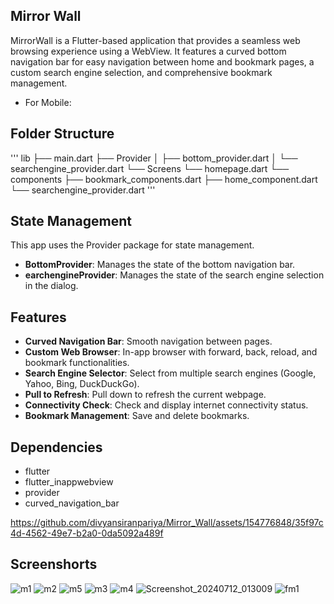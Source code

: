 ## Mirror Wall

MirrorWall is a Flutter-based application that provides a seamless web browsing experience using a WebView. It features a curved bottom navigation bar for easy navigation between home and bookmark pages, a custom search engine selection, and comprehensive bookmark management.

* For Mobile:

## Folder Structure
'''
lib
├── main.dart
├── Provider
│   ├── bottom_provider.dart
│   └── searchengine_provider.dart
└── Screens
└── homepage.dart
└── components
├── bookmark_components.dart
├── home_component.dart
└── searchengine_provider.dart
'''

## State Management

This app uses the Provider package for state management.

- **BottomProvider**: Manages the state of the bottom navigation bar.
- **earchengineProvider**: Manages the state of the search engine selection in the dialog.

## Features
- **Curved Navigation Bar**: Smooth navigation between pages.
- **Custom Web Browser**: In-app browser with forward, back, reload, and bookmark functionalities.
- **Search Engine Selector**: Select from multiple search engines (Google, Yahoo, Bing, DuckDuckGo).
- **Pull to Refresh**: Pull down to refresh the current webpage.
- **Connectivity Check**: Check and display internet connectivity status.
- **Bookmark Management**: Save and delete bookmarks.

## Dependencies

* flutter
* flutter_inappwebview
* provider
* curved_navigation_bar



https://github.com/divyansiranpariya/Mirror_Wall/assets/154776848/35f97c4d-4562-49e7-b2a0-0da5092a489f


## Screenshorts

![m1](https://github.com/divyansiranpariya/Mirror_Wall/assets/154776848/7f0a148c-0995-4693-85fd-0ca28315c00c)
![m2](https://github.com/divyansiranpariya/Mirror_Wall/assets/154776848/f140a741-0ea9-4e54-8aea-7356380436b2)
![m5](https://github.com/divyansiranpariya/Mirror_Wall/assets/154776848/3755c8b6-82fa-4690-8535-ec9ea605b61b)
![m3](https://github.com/divyansiranpariya/Mirror_Wall/assets/154776848/5377b0c1-b67e-4291-8893-dd68bb6db899)
![m4](https://github.com/divyansiranpariya/Mirror_Wall/assets/154776848/1d7b50b4-e8b2-48e0-b020-ad021cee60d3)
![Screenshot_20240712_013009](https://github.com/divyansiranpariya/Mirror_Wall/assets/154776848/21e81a3d-504a-4013-87dc-10b2c789985a)
![fm1](https://github.com/divyansiranpariya/Mirror_Wall/assets/154776848/dafeb8ac-39cd-4b3c-8ba8-985f65d24858)

